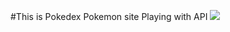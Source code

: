 #This is Pokedex Pokemon site
Playing with API
 
<img src="https://github.com/ManishChand349/pokedex-pokemon/assets/99408291/fa477349-2b76-4cad-9390-aa961ae34f2d"/>
